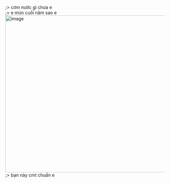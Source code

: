 ;> cơm nước gì chưa e<br>
;> e mún cuối năm sao e<br>
<img width="1036" height="497" alt="image" src="https://github.com/user-attachments/assets/b1961c9b-9f09-406c-80ff-dc9f8d4af2af" /><br>
;> bạn này cmt chuẩn e

